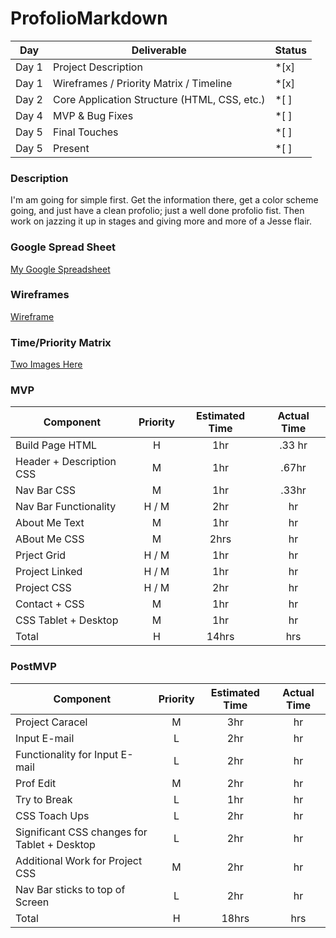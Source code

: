 # ProfolioMarkdown

|  Day | Deliverable | Status
|---|---| ---|
|Day 1| Project Description | *[x]
|Day 1| Wireframes / Priority Matrix / Timeline | *[x]
|Day 2| Core Application Structure (HTML, CSS, etc.) | *[ ]
|Day 4| MVP & Bug Fixes | *[ ]
|Day 5| Final Touches | *[ ]
|Day 5| Present | *[ ]

### Description
I'm am going for simple first. Get the information there, get a color scheme going, and just have a clean profolio; just a well done profolio fist. Then work on jazzing it up in stages and giving more and more of a Jesse flair.

### Google Spread Sheet
[My Google Spreadsheet](https://docs.google.com/spreadsheets/d/1Gy2RhQ_KJXX7U8FUJi-GXtvBNQlWTj140rriT0dlnDY/edit?usp=sharing)

### Wireframes
[Wireframe](https://imgur.com/a/fnqYKWY)

### Time/Priority Matrix 

[Two Images Here](https://imgur.com/a/HiR3n9s)


### MVP
| Component | Priority | Estimated Time | Actual Time |
| --- | :---: |  :---: | :---: | 
| Build Page HTML | H | 1hr | .33 hr |
| Header + Description CSS | M | 1hr | .67hr |
| Nav Bar CSS | M | 1hr | .33hr |  
| Nav Bar Functionality | H / M | 2hr|  hr | 
| About Me Text | M | 1hr | hr|
| ABout Me CSS | M | 2hrs|  hr | 
| Prject Grid | H / M | 1hr | hr | hr |
| Project Linked | H / M | 1hr |  hr |
| Project CSS | H / M | 2hr |  hr |
| Contact + CSS | M | 1hr |  hr |
| CSS Tablet + Desktop | M | 1hr |  hr |
| Total | H | 14hrs| hrs |

### PostMVP
| Component | Priority | Estimated Time | Actual Time |
| --- | :---: |  :---: | :---: | 
| Project Caracel | M | 3hr | hr |
| Input E-mail | L | 2hr | hr |
| Functionality for Input E-mail | L | 2hr | hr |
| Prof Edit | M | 2hr | hr |
| Try to Break | L | 1hr | hr |
| CSS Toach Ups | L | 2hr | hr |
| Significant CSS changes for Tablet + Desktop | L | 2hr | hr |
| Additional Work for Project CSS | M | 2hr | hr |
| Nav Bar sticks to top of Screen | L | 2hr | hr |
| Total | H | 18hrs| hrs |
